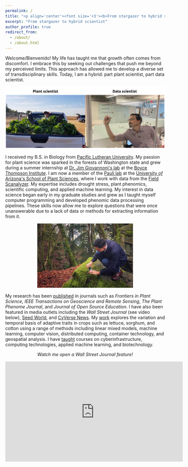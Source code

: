 ```yaml
---
permalink: /
title: "<p align='center'><font size='+3'><b>From stargazer to hybrid scientist</b></font></p>"
excerpt: "From stargazer to hybrid scientist"
author_profile: true
redirect_from: 
  - /about/
  - /about.html
---
```


Welcome/Bienvenido! My life has taught me that growth often comes from discomfort. I embrace this by seeking out challenges that push me beyond my perceived limits. This approach has allowed me to develop a diverse set of transdisciplinary skills. Today, I am a hybrid: part plant scientist, part data scientist.

<p align="center"><img title="Emmanuel: part plant scientist, part data scientist" alt="" src="images/plant_data_scientist.png"></p> 

<!-- Calendly badge widget begin -->
<link href="https://assets.calendly.com/assets/external/widget.css" rel="stylesheet">
<script src="https://assets.calendly.com/assets/external/widget.js" type="text/javascript" async></script>
<script type="text/javascript">window.onload = function() { Calendly.initBadgeWidget({ url: 'https://calendly.com/emmanuelmgonzalez/30min_meeting?hide_gdpr_banner=1', text: 'Schedule a meeting with me!', color: '#53951c', textColor: '#ffffff', branding: true }); }</script>
<!-- Calendly badge widget end -->

I received my B.S. in Biology from [Pacific Lutheran University](https://www.plu.edu/). My passion for plant science was sparked in the forests of Washington state and grew during a summer internship at [Dr. Jim Giovannoni's lab](https://btiscience.org/jim-giovannoni/) at the [Boyce Thompson Institute](https://btiscience.org/). I am now a member of the [Pauli lab](https://thepaulilab.com/) at the [University *of* Arizona's School of Plant Sciences](https://cals.arizona.edu/spls/home), where I work with data from the [Field Scanalyzer](https://news.arizona.edu/story/world-s-largest-robotic-field-scanner-now-place). My expertise includes drought stress, plant phenomics, scientific computing, and applied machine learning. My interest in data science began early in my graduate studies and grew as I taught myself computer programming and developed phenomic data processing pipelines. These skills now allow me to explore questions that were once unanswerable due to a lack of data or methods for extracting information from it.

<p align="center"><img title="Emmanuel taking picture of moss in a Washington state forest" alt="" src="images/IMG_20220309_203615.jpg" style="width:60%"></p> 

My research has been [published](publications) in journals such as *Frontiers in Plant Science*, *IEEE Transactions on Geoscience and Remote Sensing*, *The Plant Phenome Journal*, and *Journal of Open Source Education*. I have also been featured in media outlets including the *Wall Street Journal* (see video below), [Seed World](https://seedworld.com/how-the-night-sky-helped-emmanuel-gonzalez-love-plant-breeding/), and [CyVerse News](https://cyverse.org/plants-robots-and-other-interesting-things). My [work](research) explores the variation and temporal basis of adaptive traits in crops such as lettuce, sorghum, and cotton using a range of methods including linear mixed models, machine learning, computer vision, distributed computing, container technology, and geospatial analysis. I have [taught](teaching) courses on cyberinfrastructure, computing technologies, applied machine learning, and biotechnology.

<p align='center'><i>Watch me open a Wall Street Journal feature!</i></p>

<center><iframe width="560" height="315" src="https://www.youtube.com/embed/da2gKRdMeXY" title="YouTube video player" frameborder="0" allow="accelerometer; autoplay; clipboard-write; encrypted-media; gyroscope; picture-in-picture" allowfullscreen></iframe></center>